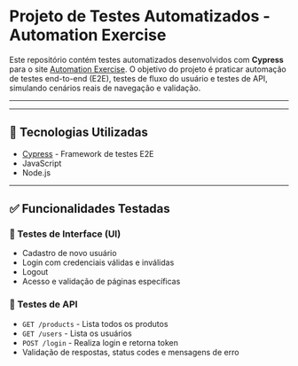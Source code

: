 # Projeto de Testes Automatizados - Automation Exercise

Este repositório contém testes automatizados desenvolvidos com **Cypress** para o site [Automation Exercise](https://automationexercise.com/).
O objetivo do projeto é praticar automação de testes end-to-end (E2E), testes de fluxo do usuário e testes de API, simulando cenários reais de navegação e validação.

---


---

## 🔧 Tecnologias Utilizadas

- [Cypress](https://www.cypress.io/) - Framework de testes E2E
- JavaScript
- Node.js

---

## ✅ Funcionalidades Testadas

### 🧩 Testes de Interface (UI)

- Cadastro de novo usuário
- Login com credenciais válidas e inválidas
- Logout
- Acesso e validação de páginas específicas

### 🔌 Testes de API

- `GET /products` - Lista todos os produtos
- `GET /users` - Lista os usuários
- `POST /login` - Realiza login e retorna token
- Validação de respostas, status codes e mensagens de erro








